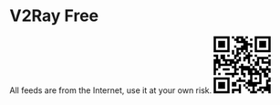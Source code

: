 # V2Ray Free
All feeds are from the Internet, use it at your own risk.
![QRCode](https://github.com/neoxush/v2/blob/main/QRCode.png)

